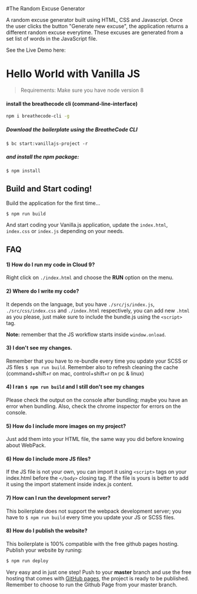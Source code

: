 #The Random Excuse Generator

A random excuse generator built using HTML, CSS and Javascript. Once the user clicks the button "Generate new excuse", the application returns a different random excuse everytime. These excuses are generated from a set list of words in the JavaScript file.

See the Live Demo here: 









# Hello World with Vanilla JS

> Requirements: Make sure you have node version 8

#### install the breathecode cli (command-line-interface)
```sh
npm i breathecode-cli -g
```

##### Download the boilerplate using the BreatheCode CLI
```
$ bc start:vanillajs-project -r
```
##### and install the npm package:
```
$ npm install
```

## Build and Start coding! 

Build the application for the first time...
```
$ npm run build
```
And start coding your Vanilla.js application, update the `index.html`, `index.css` or `index.js` depending on your needs.

## FAQ

#### 1) How do I run my code in Cloud 9?
Right click on `./index.html` and choose the __RUN__ option on the menu.

#### 2) Where do I write my code?
It depends on the language, but you have `./src/js/index.js`, `./src/css/index.css` and `./index.html` respectively, you can add new `.html` as you please, just make sure to include the bundle.js using the `<script>` tag.

__Note:__ remember that the JS workflow starts inside `window.onload`.

#### 3) I don't see my changes.
Remember that you have to re-bundle every time you update your SCSS or JS files `$ npm run build`. 
Remember also to refresh cleaning the cache (command+shift+r on mac, control+shift+r on pc & linux)

#### 4) I ran `$ npm run build` and I still don't see my changes
Please check the output on the console after bundling; maybe you have an error when bundling. 
Also, check the chrome inspector for errors on the console.

#### 5) How do I include more images on my project?
Just add them into your HTML file, the same way you did before knowing about WebPack.

#### 6) How do I include more JS files?
If the JS file is not your own, you can import it using `<script>` tags on your index.html before the `</body>` closing tag. If the file is yours is better to add it using the import statement inside index.js content.

#### 7) How can I run the development server?
This boilerplate does not support the webpack development server; you have to `$ npm run build` every time you update your JS or SCSS files.

#### 8) How do I publish the website?

This boilerplate is 100% compatible with the free github pages hosting. Publish your website by runing:
```sh
$ npm run deploy
```

Very easy and in just one step!  Push to your __master__ branch and use the free hosting that comes with [GitHub pages](https://help.github.com/articles/configuring-a-publishing-source-for-github-pages/#enabling-github-pages-to-publish-your-site-from-master-or-gh-pages), the project is ready to be published. Remember to choose to run the Github Page from your master branch.
